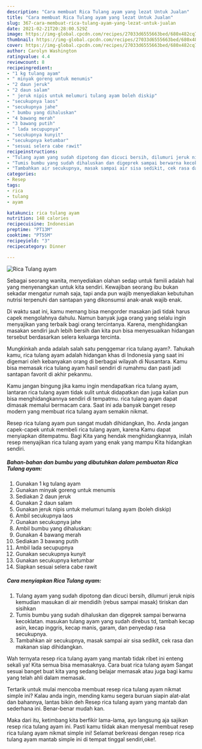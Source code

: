 ```yaml
---
description: "Cara membuat Rica Tulang ayam yang lezat Untuk Jualan"
title: "Cara membuat Rica Tulang ayam yang lezat Untuk Jualan"
slug: 367-cara-membuat-rica-tulang-ayam-yang-lezat-untuk-jualan
date: 2021-02-21T20:28:00.529Z
image: https://img-global.cpcdn.com/recipes/27033d6555663bed/680x482cq70/rica-tulang-ayam-foto-resep-utama.jpg
thumbnail: https://img-global.cpcdn.com/recipes/27033d6555663bed/680x482cq70/rica-tulang-ayam-foto-resep-utama.jpg
cover: https://img-global.cpcdn.com/recipes/27033d6555663bed/680x482cq70/rica-tulang-ayam-foto-resep-utama.jpg
author: Carolyn Washington
ratingvalue: 4.4
reviewcount: 8
recipeingredient:
- "1 kg tulang ayam"
- " minyak goreng untuk menumis"
- "2 daun jeruk"
- "2 daun salam"
- " jeruk nipis untuk melumuri tulang ayam boleh diskip"
- "secukupnya laos"
- "secukupnya jahe"
- " bumbu yang dihaluskan"
- "4 bawang merah"
- "3 bawang putih"
- " lada secupupnya"
- "secukupnya kunyit"
- "secukupnya ketumbar"
- "sesuai selera cabe rawit"
recipeinstructions:
- "Tulang ayam yang sudah dipotong dan dicuci bersih, dilumuri jeruk nipis kemudian masukan di air mendidih (rebus sampai masak) tiriskan dan sisihkan"
- "Tumis bumbu yang sudah dihaluskan dan digeprek sampai berwarna kecoklatan. masukan tulang ayam yang sudah direbus td, tambah kecap asin, kecap inggris, kecap manis, garam, dan penyedap rasa secukupnya."
- "Tambahkan air secukupnya, masak sampai air sisa sedikit, cek rasa dan makanan siap dihidangkan."
categories:
- Resep
tags:
- rica
- tulang
- ayam

katakunci: rica tulang ayam 
nutrition: 148 calories
recipecuisine: Indonesian
preptime: "PT13M"
cooktime: "PT55M"
recipeyield: "3"
recipecategory: Dinner

---
```



![Rica Tulang ayam](https://img-global.cpcdn.com/recipes/27033d6555663bed/680x482cq70/rica-tulang-ayam-foto-resep-utama.jpg)

Sebagai seorang wanita, menyediakan olahan sedap untuk famili adalah hal yang menyenangkan untuk kita sendiri. Kewajiban seorang ibu bukan sekadar mengatur rumah saja, tapi anda pun wajib menyediakan kebutuhan nutrisi terpenuhi dan santapan yang dikonsumsi anak-anak wajib enak.

Di waktu  saat ini, kamu memang bisa mengorder masakan jadi tidak harus capek mengolahnya dahulu. Namun banyak juga orang yang selalu ingin menyajikan yang terbaik bagi orang tercintanya. Karena, menghidangkan masakan sendiri jauh lebih bersih dan kita pun bisa menyesuaikan hidangan tersebut berdasarkan selera keluarga tercinta. 



Mungkinkah anda adalah salah satu penggemar rica tulang ayam?. Tahukah kamu, rica tulang ayam adalah hidangan khas di Indonesia yang saat ini digemari oleh kebanyakan orang di berbagai wilayah di Nusantara. Kamu bisa memasak rica tulang ayam hasil sendiri di rumahmu dan pasti jadi santapan favorit di akhir pekanmu.

Kamu jangan bingung jika kamu ingin mendapatkan rica tulang ayam, lantaran rica tulang ayam tidak sulit untuk didapatkan dan juga kalian pun bisa menghidangkannya sendiri di tempatmu. rica tulang ayam dapat dimasak memalui bermacam cara. Saat ini ada banyak banget resep modern yang membuat rica tulang ayam semakin nikmat.

Resep rica tulang ayam pun sangat mudah dihidangkan, lho. Anda jangan capek-capek untuk membeli rica tulang ayam, karena Kamu dapat menyiapkan ditempatmu. Bagi Kita yang hendak menghidangkannya, inilah resep menyajikan rica tulang ayam yang enak yang mampu Kita hidangkan sendiri.

<!--inarticleads1-->

##### Bahan-bahan dan bumbu yang dibutuhkan dalam pembuatan Rica Tulang ayam:

1. Gunakan 1 kg tulang ayam
1. Gunakan  minyak goreng untuk menumis
1. Sediakan 2 daun jeruk
1. Gunakan 2 daun salam
1. Gunakan  jeruk nipis untuk melumuri tulang ayam (boleh diskip)
1. Ambil secukupnya laos
1. Gunakan secukupnya jahe
1. Ambil  bumbu yang dihaluskan:
1. Gunakan 4 bawang merah
1. Sediakan 3 bawang putih
1. Ambil  lada secupupnya
1. Gunakan secukupnya kunyit
1. Gunakan secukupnya ketumbar
1. Siapkan sesuai selera cabe rawit




<!--inarticleads2-->

##### Cara menyiapkan Rica Tulang ayam:

1. Tulang ayam yang sudah dipotong dan dicuci bersih, dilumuri jeruk nipis kemudian masukan di air mendidih (rebus sampai masak) tiriskan dan sisihkan
1. Tumis bumbu yang sudah dihaluskan dan digeprek sampai berwarna kecoklatan. masukan tulang ayam yang sudah direbus td, tambah kecap asin, kecap inggris, kecap manis, garam, dan penyedap rasa secukupnya.
1. Tambahkan air secukupnya, masak sampai air sisa sedikit, cek rasa dan makanan siap dihidangkan.




Wah ternyata resep rica tulang ayam yang mantab tidak ribet ini enteng sekali ya! Kita semua bisa memasaknya. Cara buat rica tulang ayam Sangat sesuai banget buat kita yang sedang belajar memasak atau juga bagi kamu yang telah ahli dalam memasak.

Tertarik untuk mulai mencoba membuat resep rica tulang ayam nikmat simple ini? Kalau anda ingin, mending kamu segera buruan siapin alat-alat dan bahannya, lantas bikin deh Resep rica tulang ayam yang mantab dan sederhana ini. Benar-benar mudah kan. 

Maka dari itu, ketimbang kita berfikir lama-lama, ayo langsung aja sajikan resep rica tulang ayam ini. Pasti kamu tiidak akan menyesal membuat resep rica tulang ayam nikmat simple ini! Selamat berkreasi dengan resep rica tulang ayam mantab simple ini di tempat tinggal sendiri,oke!.

